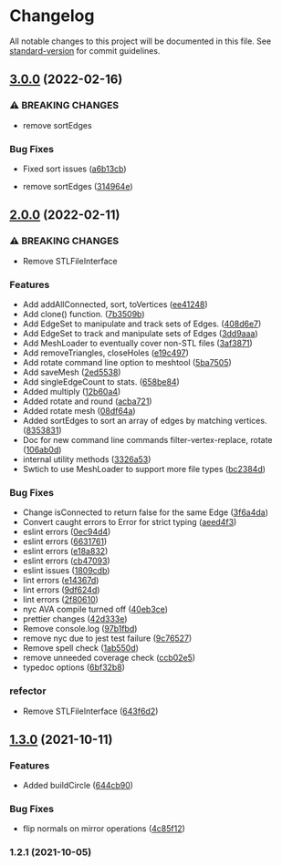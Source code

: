 # Changelog

All notable changes to this project will be documented in this file. See [standard-version](https://github.com/conventional-changelog/standard-version) for commit guidelines.

## [3.0.0](https://github.com/tinkerology/mesh-process/compare/v2.0.0...v3.0.0) (2022-02-16)


### ⚠ BREAKING CHANGES

* remove sortEdges

### Bug Fixes

* Fixed sort issues ([a6b13cb](https://github.com/tinkerology/mesh-process/commit/a6b13cb70cd6f5c0b68d684d7e69893aebffa04b))


* remove sortEdges ([314964e](https://github.com/tinkerology/mesh-process/commit/314964ef81047193fa3a819e58923dcb65ce9c04))

## [2.0.0](https://github.com/tinkerology/mesh-process/compare/v1.3.0...v2.0.0) (2022-02-11)


### ⚠ BREAKING CHANGES

* Remove STLFileInterface

### Features

* Add addAllConnected, sort, toVertices ([ee41248](https://github.com/tinkerology/mesh-process/commit/ee41248794da1d34a50905b94173dae9d2e3c699))
* Add clone() function. ([7b3509b](https://github.com/tinkerology/mesh-process/commit/7b3509ba2f474cf0780a88f5ae4634bc826d65e2))
* Add EdgeSet to manipulate and track sets of Edges. ([408d6e7](https://github.com/tinkerology/mesh-process/commit/408d6e70b8431567eeb21e2566872ff0ddfcd458))
* Add EdgeSet to track and manipulate sets of Edges ([3dd9aaa](https://github.com/tinkerology/mesh-process/commit/3dd9aaa0b11bcc657397fd554bf138a5a09c3743))
* Add MeshLoader to eventually cover non-STL files ([3af3871](https://github.com/tinkerology/mesh-process/commit/3af3871a1d57b1ad558e23aa50b56103351429ae))
* Add removeTriangles, closeHoles ([e19c497](https://github.com/tinkerology/mesh-process/commit/e19c49738c8feb433b9a0ee96f63b1875abd8383))
* Add rotate command line option to meshtool ([5ba7505](https://github.com/tinkerology/mesh-process/commit/5ba75057b3435458e47c5b372fd7c23f42598110))
* Add saveMesh ([2ed5538](https://github.com/tinkerology/mesh-process/commit/2ed55384556657a8cebf50b413bc65d9608f7a26))
* Add singleEdgeCount to stats. ([658be84](https://github.com/tinkerology/mesh-process/commit/658be84c6d5102614fb916c1aa87c864d8cec93f))
* Added multiply ([12b60a4](https://github.com/tinkerology/mesh-process/commit/12b60a449583eb856771b920edf455ea972b6bae))
* Added rotate and round ([acba721](https://github.com/tinkerology/mesh-process/commit/acba721879d92663add435192e8a76c6651c5439))
* Added rotate mesh ([08df64a](https://github.com/tinkerology/mesh-process/commit/08df64a3845dacb9216e4d523fc4cef7747a5cc6))
* Added sortEdges to sort an array of edges by matching vertices. ([8353831](https://github.com/tinkerology/mesh-process/commit/8353831784974a53cff80e8b103b5e6f3e7842a7))
* Doc for new command line commands filter-vertex-replace, rotate ([106ab0d](https://github.com/tinkerology/mesh-process/commit/106ab0d69d33647c25818a2f52dcc8705f3d45a0))
* internal utility methods ([3326a53](https://github.com/tinkerology/mesh-process/commit/3326a53e8520538f034b39bc2997e250cce96c4f))
* Swtich to use MeshLoader to support more file types ([bc2384d](https://github.com/tinkerology/mesh-process/commit/bc2384d9c5291a399383fddf1c23212e704d9596))


### Bug Fixes

* Change isConnected to return false for the same Edge ([3f6a4da](https://github.com/tinkerology/mesh-process/commit/3f6a4dad0d4750e973682823a8231fcf3d1f8872))
* Convert caught errors to Error for strict typing ([aeed4f3](https://github.com/tinkerology/mesh-process/commit/aeed4f3fb8079e8b4b7bb55cfe527cc38cdafcd8))
* eslint errors ([0ec94d4](https://github.com/tinkerology/mesh-process/commit/0ec94d45f1d14289368cdc5629ebeb12007a6115))
* eslint errors ([6631761](https://github.com/tinkerology/mesh-process/commit/66317619ea87ca3924309089d2ff0d67cbc1595b))
* eslint errors ([e18a832](https://github.com/tinkerology/mesh-process/commit/e18a832be8ccad36ee3f84a4df88a406a196de3c))
* eslint errors ([cb47093](https://github.com/tinkerology/mesh-process/commit/cb47093504975e5150eee39287b969a896a4de4a))
* eslint issues ([1809cdb](https://github.com/tinkerology/mesh-process/commit/1809cdb93173ae74d6055a25e20f678b3f452e8e))
* lint errors ([e14367d](https://github.com/tinkerology/mesh-process/commit/e14367ddc000bad97ca847640c10bcde9d51c620))
* lint errors ([9df624d](https://github.com/tinkerology/mesh-process/commit/9df624d683e62f39f60a3b22dfcafb00f4cbfcd0))
* lint errors ([2f80610](https://github.com/tinkerology/mesh-process/commit/2f80610b3d780b001444c729abffda9e6138d7c9))
* nyc AVA compile turned off ([40eb3ce](https://github.com/tinkerology/mesh-process/commit/40eb3ce07b0fac8cd55632d47dff4d4c99c56b7f))
* prettier changes ([42d333e](https://github.com/tinkerology/mesh-process/commit/42d333e73132a0509886c6a57caf709001f82332))
* Remove console.log ([97b1fbd](https://github.com/tinkerology/mesh-process/commit/97b1fbdc826f83ba3c48434911c400c728addbae))
* remove nyc due to jest test failure ([9c76527](https://github.com/tinkerology/mesh-process/commit/9c765274e6237c103b67d829998b91ad739bcd4d))
* Remove spell check ([1ab550d](https://github.com/tinkerology/mesh-process/commit/1ab550dd7ad7ecd969c46bd5b0fcbb83770f1c4e))
* remove unneeded coverage check ([ccb02e5](https://github.com/tinkerology/mesh-process/commit/ccb02e5b3f3d024f698d31cc21962cb2ce4ea6bc))
* typedoc options ([6bf32b8](https://github.com/tinkerology/mesh-process/commit/6bf32b84653a686d41e8172a4beae842cae1c081))


### refector

* Remove STLFileInterface ([643f6d2](https://github.com/tinkerology/mesh-process/commit/643f6d2c0eb6654302dfdecbe2d31e8ed1818878))

## [1.3.0](https://github.com/tinkerology/mesh-process/compare/v1.2.1...v1.3.0) (2021-10-11)


### Features

* Added buildCircle ([644cb90](https://github.com/tinkerology/mesh-process/commit/644cb901c09b51ca58a37e787b195cd136a6b36c))


### Bug Fixes

* flip normals on mirror operations ([4c85f12](https://github.com/tinkerology/mesh-process/commit/4c85f126209cb8515547e074803686ba0d745fe9))

### 1.2.1 (2021-10-05)
